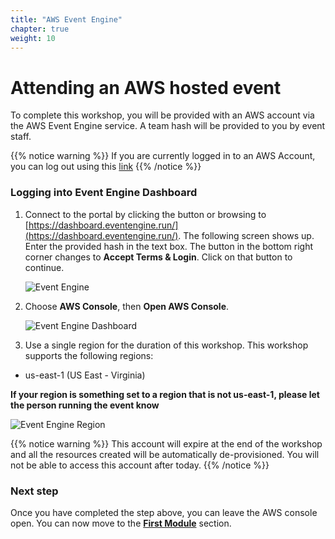 ```yaml
---
title: "AWS Event Engine"
chapter: true
weight: 10
---
```


# Attending an AWS hosted event

To complete this workshop, you will be provided with an AWS account via the AWS Event Engine service. A team hash will be provided to you by event staff.

{{% notice warning %}}
If you are currently logged in to an AWS Account, you can log out using this [link](https://console.aws.amazon.com/console/logout!doLogout)
{{% /notice %}}

### Logging into Event Engine Dashboard

1. Connect to the portal by clicking the button or browsing to [https://dashboard.eventengine.run/](https://dashboard.eventengine.run/). The following screen shows up. Enter the provided hash in the text box. The button in the bottom right corner changes to **Accept Terms & Login**. Click on that button to continue.

   ![Event Engine](/images/event-engine-initial-screen.png)

2. Choose **AWS Console**, then **Open AWS Console**.

   ![Event Engine Dashboard](/images/event-engine-dashboard.png)

3. Use a single region for the duration of this workshop. This workshop supports the following regions:

* us-east-1 (US East - Virginia)

**If your region is something set to a region that is not us-east-1, please let the person running the event know**


![Event Engine Region](/images/modernization-workshop-region-check.png)

{{% notice warning %}}
This account will expire at the end of the workshop and  all the resources created will be automatically de-provisioned. You will not be able to access this account after today.
{{% /notice %}}

### Next step

Once you have completed the step above, you can leave the AWS console open. You can now move to the [**First Module**](/22_setup_sockshop_gremlin/25_test_sockshop.html) section.
